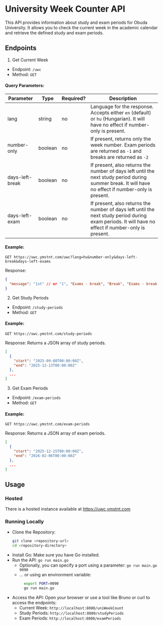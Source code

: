 # University Week Counter API

This API provides information about study and exam periods for Obuda University. It allows you to check the current week in the academic calendar and retrieve the defined study and exam periods.

## Endpoints
1. Get Current Week

- Endpoint: `/uwc`
- Method: `GET`
#### Query Parameters:
| Parameter       | Type    | Required? | Description                                                                                                                                              |
|-----------------|---------|-----------|----------------------------------------------------------------------------------------------------------------------------------------------------------|
| lang            | string  | no        | Language for the response. Accepts either `en` (default) or `hu` (Hungarian). It will have no effect if number-only is present.                          |
| number-only     | boolean | no        | If present, returns only the week number. Exam periods are returned as `-1` and breaks are returned as `-2`                                              |
| days-left-break | boolean | no        | If present, also returns the number of days left until the next study period during summer break. It will have no effect if number-only is present.      |
| days-left-exam  | boolean | no        | If present, also returns the number of days left until the next study period during exam periods. It will have no effect if number-only is present.      |

#### Example:
`GET https://uwc.ymstnt.com/uwc?lang=hu&number-only&days-left-break&days-left-exams`

Response:
```JSON
{
  "message": "1st" // or "1", "Exams - break", "Break", "Exams - break (69 days left)", etc.
}
```

2. Get Study Periods

- Endpoint: `/study-periods`
- Method: `GET`

#### Example:
`GET https://uwc.ymstnt.com/study-periods`

Response:
Returns a JSON array of study periods.
```JSON
[
  {
    "start": "2025-09-08T00:00:00Z",
    "end": "2025-12-13T00:00:00Z"
  },
  ...
]
```

3. Get Exam Periods

- Endpoint: `/exam-periods`
- Method: `GET`

#### Example:
`GET https://uwc.ymstnt.com/exam-periods`

Response:
Returns a JSON array of exam periods.
```JSON
[
  {
    "start": "2025-12-15T00:00:00Z",
    "end": "2026-02-06T00:00:00Z"
  },
  ...
]
```

## Usage
### Hosted
There is a hosted instance available at https://uwc.ymstnt.com

### Running Locally
- Clone the Repository:
  ```bash
  git clone <repository-url>
  cd <repository-directory>
  ```
- Install Go: Make sure you have Go installed.
- Run the API: `go run main.go`
    - Optionally, you can specify a port using a parameter: `go run main.go 9090`
    - ... or using an environment variable:
      ```bash
        export PORT=9090
        go run main.go
      ```
- Access the API: Open your browser or use a tool like Bruno or curl to access the endpoints:
  - Current Week: `http://localhost:8080/uniWeekCount`
  - Study Periods: `http://localhost:8080/studyPeriods`
  - Exam Periods: `http://localhost:8080/examPeriods`
